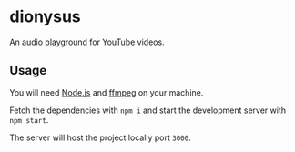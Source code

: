 # dionysus

An audio playground for YouTube videos.

## Usage

You will need [Node.js](https://nodejs.org/en/) and [ffmpeg](https://www.ffmpeg.org/) on your machine.

Fetch the dependencies with `npm i` and start the development server with `npm start`. 

The server will host the project locally port `3000`.
